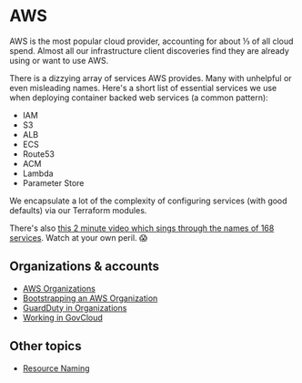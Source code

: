 # AWS

AWS is the most popular cloud provider, accounting for about ⅓ of all cloud spend. Almost all our infrastructure client discoveries find they are already using or want to use AWS.

There is a dizzying array of services AWS provides. Many with unhelpful or even misleading names. Here's a short list of essential services we use when deploying container backed web services (a common pattern):

- IAM
- S3
- ALB
- ECS
- Route53
- ACM
- Lambda
- Parameter Store

We encapsulate a lot of the complexity of configuring services (with good defaults) via our Terraform modules.

There's also [this 2 minute video which sings through the names of 168 services](https://twitter.com/forrestbrazeal/status/1301182968766107656). Watch at your own peril. 😱

## Organizations & accounts

- [AWS Organizations](aws-organizations.md)
- [Bootstrapping an AWS Organization](org-bootstrap.md)
- [GuardDuty in Organizations](guardduty.md)
- [Working in GovCloud](govcloud/README.md)

## Other topics

- [Resource Naming](naming.md)
